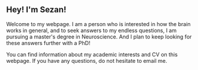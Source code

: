 ## Hey! I'm Sezan! 

Welcome to my webpage. I am a person who is interested in how the brain works in general, and to seek answers to my endless questions, I am pursuing a master's degree in Neuroscience. And I plan to keep looking for these answers further with a PhD!

You can find information about my academic interests and CV on this webpage. If you have any questions, do not hesitate to email me.
